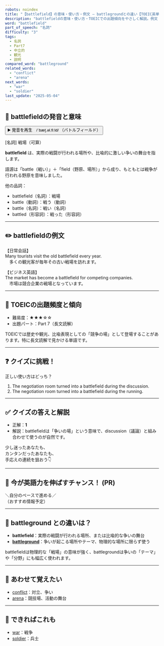 ```yaml
---
robots: noindex
title: "【battlefield】の意味・使い方・例文 ― battlegroundとの違い【TOEIC英単語】"
description: "battlefieldの意味・使い方・TOEICでの出題傾向をやさしく解説。例文・クイズ付きでbattlegroundとの違いもわかりやすく学べます。"
word: "battlefield"
part_of_speech: "名詞"
difficulty: "3"
tags:
  - 名詞
  - Part7
  - 中立的
  - 観光
  - 説明
compared_word: "battleground"
related_words:
  - "conflict"
  - "arena"
next_words:
  - "war"
  - "soldier"
last_update: "2025-05-04"
---
```


## 🔰 battlefieldの発音と意味

<button class="play-audio" onclick="playTTS('battlefield')">
  <span class="play-audio-main">
    ▶️ 発音を再生　/ˈbæt̬.əl.fiːld/
  </span>
  <span class="play-audio-sub">
    （バトルフィールド）
  </span>
</button>

[名詞] 戦場（可算）

**battlefield** は、実際の戦闘が行われる場所や、比喩的に激しい争いの舞台を指します。

語源は「battle（戦い）」＋「field（野原、場所）」から成り、もともとは戦争が行われる野原を意味しました。

他の品詞：  
- battlefield（名詞）：戦場
- battle（動詞）：戦う（動詞）
- battle（名詞）：戦い（名詞）
- battled（形容詞）：戦った（形容詞）

---

## ✏️ battlefieldの例文

【日常会話】  
Many tourists visit the old battlefield every year.  
　多くの観光客が毎年その古い戦場を訪れます。

【ビジネス英語】  
The market has become a battlefield for competing companies.  
　市場は競合企業の戦場となっています。

---

## 🎯 TOEICの出題頻度と傾向

- 難易度：★★★☆☆
- 出題パート：Part 7（長文読解）

TOEICでは歴史や観光、比喩表現としての「競争の場」として登場することがあります。特に長文読解で見かける単語です。

---

## ❓ クイズに挑戦！

正しい使い方はどっち？

1. The negotiation room turned into a battlefield during the discussion.  
2. The negotiation room turned into a battlefield during the running.

---

## ✅ クイズの答えと解説

- 正解：**1**
- 解説：battlefieldは「争いの場」という意味で、discussion（議論）と組み合わせて使うのが自然です。

少し迷ったあなたも、  
カンタンだったあなたも、  
手応えの連続を狙おう👇️

---

## 🚀 今が英語力を伸ばすチャンス！ (PR)

<div class="info-center">
＼自分のペースで進める／<br>  
（おすすめ情報予定）
</div>

---

## 🤔  battleground との違いは？

- **battlefield**：実際の戦闘が行われる場所、または比喩的な争いの舞台
- **[battleground](/word/battleground)**：争いが起こる場所やテーマ、物理的な場所に限らず使う

battlefieldは物理的な「戦場」の意味が強く、battlegroundは争いの「テーマ」や「分野」にも幅広く使われます。

---

## 🧩 あわせて覚えたい

- [conflict](/word/conflict)：対立、争い
- [arena](/word/arena)：競技場、活動の舞台

---

## 📖 できればこれも

- [war](/word/war)：戦争
- [soldier](/word/soldier)：兵士

<!-- cvid: aid35_bid43 -->
